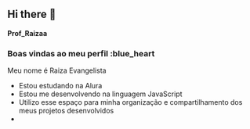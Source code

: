 ## Hi there 👋
**Prof_Raizaa**
### Boas vindas ao meu perfil :blue_heart
Meu nome é Raiza Evangelista

- Estou estudando na Alura
- Estou me desenvolvendo na linguagem JavaScript
- Utilizo esse espaço para minha organização e compartilhamento dos meus projetos desenvolvidos
- 

